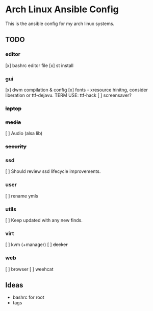 # Arch Linux Ansible Config
This is the ansible config for my arch linux systems.


## TODO
### editor
[x] bashrc editor file
[x] st install
### gui
[x] dwm compilation & config
[x] fonts - xresource hinitng, consider liberation or ttf-dejavu. TERM USE: ttf-hack
[ ] screensaver?
### ~~laptop~~ 
### ~~media~~ 
[ ] Audio (alsa lib)
### ~~security~~ 
### ssd
[ ] Should review ssd lifecycle improvements.
### user 
[ ] rename ymls
### utils
[ ] Keep updated with any new finds.
### virt
[ ] kvm (+manager)
[ ] ~~docker~~
### web
[ ] browser 
[ ] weehcat 


## Ideas
- bashrc for root
- tags

